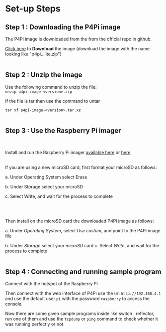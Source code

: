 # Set-up Steps

## Step 1 : Downloading the P4Pi image

The P4Pi image is downloaded from the from the official repo in github.

[Click here](https://github.com/p4lang/p4pi/releases/tag/sigcomm2022) to **Download** the image (download the image with the name looking like "p4pi...lite.zip")
</br>
</br>

## Step 2 : Unzip the image

Use the following command to unzip the file:\
`unzip p4pi-image-<version>.zip`
</br>

If the file is tar then use the command to untar

`tar xf p4pi-image-<version>.tar.xz`
</br>
</br>

## Step 3 : Use the Raspberry Pi imager

</br>

Install and run the Raspberry Pi imager [ available here](https://www.raspberrypi.com/software/) or [here](https://github.com/raspberrypi/rpi-imager/releases)
</br>
</br>

If you are using a new microSD card, first format your microSD as follows:

a. Under Operating System select Erase

b. Under Storage select your microSD

c. Select Write, and wait for the process to complete

</br>
</br>

Then install on the microSD card the downloaded P4Pi image as follows:

a. Under _Operating System_, select _Use custom_, and point to the P4Pi image file

b. Under _Storage_ select your _microSD_ card
c. Select _Write_, and wait for the process to complete
</br>
</br>

## Step 4 : Connecting and running sample program

Connect with the hotspot of the Raspberry Pi

Then connect with the web interface of P4Pi use the url `http://192.168.4.1` and use the default user `pi` with the password `raspberry` to access the console.

Now there are some given sample programs inside like switch , reflector, run one of them and use the `tcpdump` or `ping` command to check whether it was running perfectly or not.
